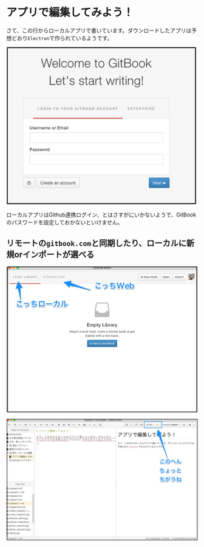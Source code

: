 # アプリで編集してみよう！

さて、この行からローカルアプリで書いています。ダウンロードしたアプリは予想どおり`Electron`で作られているようです。

![](Start_GitBook_Editor.jpg)

ローカルアプリはGithub連携ログイン、とはさすがにいかないようで、GitBookのパスワードを設定しておかないといけません。

## リモートの`gitbook.com`と同期したり、ローカルに新規orインポートが選べる



![](gitbook_editor_local.jpg)



![](editor_diff.jpg)